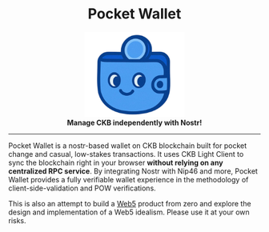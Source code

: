 # <div align="center">Pocket Wallet</div>

<div align="center">
  <img src="./public/images/pocket-wallet-logo.png" alt="Pocket Wallet Logo" width="200" height="auto">
</div>

<div align="center"><strong>Manage CKB independently with Nostr!</strong></div>

---

Pocket Wallet is a nostr-based wallet on CKB blockchain built for pocket change and casual, low-stakes transactions. It uses CKB Light Client to sync the blockchain right in your browser **without relying on any centralized RPC service**. By integrating Nostr with Nip46 and more, Pocket Wallet provides a fully verifiable wallet experience in the methodology of client-side-validation and POW verifications.

This is also an attempt to build a [Web5](https://www.nervos.org/knowledge-base/web5-extra-decentralized) product from zero and explore the design and implementation of a Web5 idealism. Please use it at your own risks.
